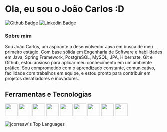 # Ola, eu sou o João Carlos :D

[![Github Badge](https://img.shields.io/badge/-Github-000?style=flat-square&logo=Github&logoColor=white&link=https://github.com/jcorreaw)](https://github.com/jcorreawlink)
[![Linkedin Badge](https://img.shields.io/badge/-LinkedIn-blue?style=flat-square&logo=Linkedin&logoColor=white&link=https://www.linkedin.com/in/jcorreaw/)](https://www.linkedin.com/in/jcorreaw/)


### Sobre mim
Sou João Carlos, um aspirante a desenvolvedor Java em busca de meu primeiro estágio. Com base sólida em Engenharia de Software e habilidades em Java, Spring Framework, PostgreSQL, MySQL, JPA, Hibernate, Git e Github, estou ansioso para aplicar meu conhecimento em um ambiente prático. Sou comprometido com o aprendizado constante, comunicativo, facilidade com trabalhos em equipe, e estou pronto para contribuir em projetos desafiadores e inovadores.

## Ferramentas e Tecnologias
<img src="https://cdn.jsdelivr.net/gh/devicons/devicon/icons/java/java-plain-wordmark.svg" width="40" height="40" /> <img src="https://cdn.jsdelivr.net/gh/devicons/devicon/icons/spring/spring-plain-wordmark.svg" width="40" height="40" /> <img src="https://cdn.jsdelivr.net/gh/devicons/devicon/icons/mysql/mysql-plain-wordmark.svg" width="40" height="40" /> <img src="https://cdn.jsdelivr.net/gh/devicons/devicon/icons/git/git-plain-wordmark.svg" width="40" height="40" /> <img src="https://cdn.jsdelivr.net/gh/devicons/devicon/icons/github/github-original-wordmark.svg" width="40" height="40" /> <img src="https://cdn.jsdelivr.net/gh/devicons/devicon/icons/linux/linux-original.svg" width="40" height="40" /> <img src="https://cdn.jsdelivr.net/gh/devicons/devicon/icons/python/python-original-wordmark.svg" width="40" height="40" /> <img src="https://cdn.jsdelivr.net/gh/devicons/devicon/icons/angularjs/angularjs-plain.svg" width="40" height="40" /> <img src="https://cdn.jsdelivr.net/gh/devicons/devicon/icons/postgresql/postgresql-original.svg" width="40" height="40" />
          
          

![jcorreaw's Top Languages](https://github-readme-stats.vercel.app/api/top-langs/?username=jcorreaw&theme=dracula&show_icons=true&hide_border=true&layout=compact)



          
          
          
          
          
          
